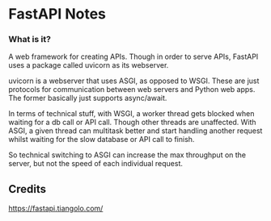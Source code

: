 # FastAPI Notes

### What is it?
A web framework for creating APIs. Though in order to serve APIs, FastAPI uses a package called uvicorn as its webserver.

uvicorn is a webserver that uses ASGI, as opposed to WSGI. These are just protocols for communication between web servers and Python web apps. The former basically just supports async/await.

In terms of technical stuff, with WSGI, a worker thread gets blocked when waiting for a db call or API call. Though other threads are unaffected. With ASGI, a given thread can multitask better and start handling another request whilst waiting for the slow database or API call to finish. 

So technical switching to ASGI can increase the max throughput on the server, but not the speed of each individual request.

## Credits
https://fastapi.tiangolo.com/